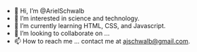 - 👋 Hi, I’m @ArielSchwalb
- 👀 I’m interested in science and technology.
- 🌱 I’m currently learning HTML, CSS, and Javascript.
- 💞️ I’m looking to collaborate on ...
- 📫 How to reach me ... contact me at ajschwalb@gmail.com.

<!---
ArielSchwalb/ArielSchwalb is a ✨ special ✨ repository because its `README.md` (this file) appears on your GitHub profile.
You can click the Preview link to take a look at your changes.
--->

